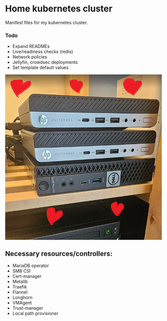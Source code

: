 # Home kubernetes cluster

Manifest files for my kubernetes cluster.

### Todo
<ul> 
<li>Expand READMEs</li>
<li>Live/readiness checks (redis)</li>
<li>Network policies</li>
<li>Jellyfin, crowdsec deployments</li>
<li>Set template default values</li>
</ul>

![cluster image](img/cluster.png)

## Necessary resources/controllers:

- MariaDB operator
- SMB CSI
- Cert-manager
- Metallb
- Traefik
- Flannel
- Longhorn
- VMAgent
- Trust-manager
- Local path provisioner